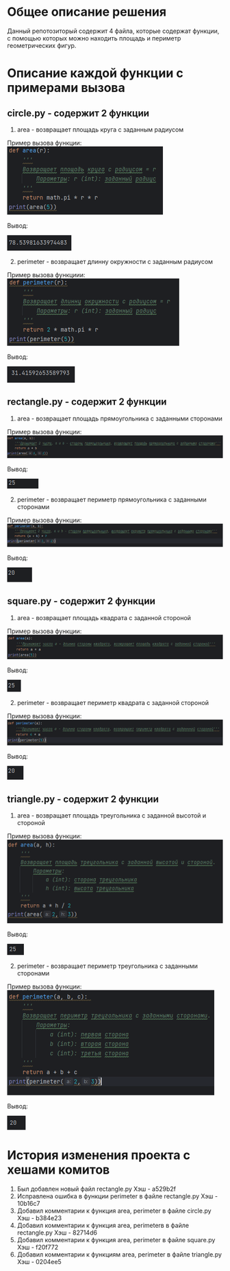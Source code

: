 # Общее описание решения
Данный репотозиторый содержит 4 файла, которые содержат функции, с помощью которых можно находить площадь и периметр геометрических фигур.
# Описание каждой функции с примерами вызова
## circle.py - содержит 2 функции
1) area - возвращает площадь круга с заданным радиусом

Пример вызова функции:
![1.PNG](1.PNG)

Вывод:

![2.PNG](2.PNG)

2) perimeter - возвращает длинну окружности с заданным радиусом

Пример вызова функциии:
![3.PNG](3.PNG)

Вывод:

![4.PNG](4.PNG)

## rectangle.py - содержит 2 функции

1) area - возвращает площадь прямоугольника с заданными сторонами

Пример вызова функции:
![5.PNG](5.PNG)

Вывод:

![6.PNG](6.PNG)

2) perimeter - возвращает периметр прямоугольника с заданными сторонами

Пример вызова функции:
![7.PNG](7.PNG)

Вывод:

![8.PNG](8.PNG)

## square.py - содержит 2 функции

1) area - возвращает площадь квадрата с заданной стороной

Пример вызова функции:
![9.PNG](9.PNG)

Вывод:

![10.PNG](10.PNG)

2) perimeter - возвращает периметр квадрата с заданной стороной

Пример вызова функции:
![11.PNG](11.PNG)

Вывод:

![12.PNG](12.PNG)


## triangle.py - содержит 2 функции

1) area - возвращает площадь треугольника с заданной высотой и стороной

Пример вызова функции:
![13.PNG](13.PNG)

Вывод:

![14.PNG](14.PNG)

2) perimeter - возвращает периметр треугольника с заданными сторонами

Пример вызова функции:![15.PNG](15.PNG)

Вывод:

![16.PNG](16.PNG)
# История изменения проекта с хешами комитов
1) Был добавлен новый файл rectangle.py  Хэш - a529b2f
3) Исправлена ошибка в функции perimeter в файле rectangle.py  Хэш - 10b16c7
4) Добавил комментарии к функция area, perimeter в файле circle.py  Хэш - b384e23
5) Добавил комментарии к функция area, perimeterв в файле rectangle.py  Хэш - 82714d6
6) Добавил комментарии к функция area, perimeter в файле square.py  Хэш - f20f772
7) Добавил комментарии к функциям area, perimeter в файле  triangle.py  Хэш - 0204ee5
